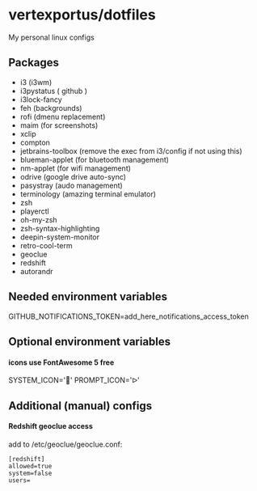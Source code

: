 # vertexportus/dotfiles

My personal linux configs

## Packages

- i3 (i3wm)
- i3pystatus ( github )
- i3lock-fancy
- feh (backgrounds)
- rofi (dmenu replacement)
- maim (for screenshots)
- xclip
- compton
- jetbrains-toolbox (remove the exec from i3/config if not using this)
- blueman-applet (for bluetooth management)
- nm-applet (for wifi management)
- odrive (google drive auto-sync)
- pasystray (audo management)
- terminology (amazing terminal emulator)
- zsh
- playerctl
- oh-my-zsh
- zsh-syntax-highlighting
- deepin-system-monitor
- retro-cool-term
- geoclue
- redshift
- autorandr

## Needed environment variables

GITHUB_NOTIFICATIONS_TOKEN=add_here_notifications_access_token

## Optional environment variables

#### icons use FontAwesome 5 free
SYSTEM_ICON=''
PROMPT_ICON='ᐅ' 

## Additional (manual) configs

#### Redshift geoclue access

add to /etc/geoclue/geoclue.conf:

```
[redshift]
allowed=true
system=false
users=
```
